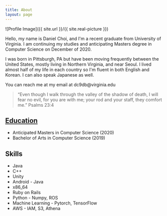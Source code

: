 ```yaml
---
title: About
layout: page
---
```

![Profile Image]({{ site.url }}/{{ site.real-picture }})

<p>Hello, my name is Daniel Choi, and I'm a recent graduate from University 
of Virginia. I am continuing my studies and anticipating Masters degree in 
Computer Science on December of 2020. </p>

<p>I was born in Pittsburgh, PA but have been moving frequently between the 
United States, mostly living in Northern Virginia, and near Seoul. I lived 
almost half of my life in each country so I'm fluent in both English and 
Korean. I can also speak Japanese as well. </p>

<p>You can reach me at my email at dc9db@virginia.edu</p>

> “Even though I walk through the valley of the shadow of death, I will fear no evil, for you are with me; your rod and your staff, they comfort me.”
> Psalms 23:4

## [Education](/assets/docs/transcript.pdf)
<ul>
	<li>Anticipated Masters in Computer Science (2020) </li>
	<li>Bachelor of Arts in Computer Science (2019) </li>
</ul>

<h2>Skills</h2>

<ul class="skill-list">
	<li>Java</li>
	<li>C++</li>
	<li>Unity</li>
	<li>Android - Java</li>
	<li>x86_64</li>
	<li>Ruby on Rails</li>
	<li>Python - Numpy, ROS</li>
	<li>Machine Learning - Pytorch, TensorFlow</li>
	<li>AWS - IAM, S3, Athena</li>
</ul>
